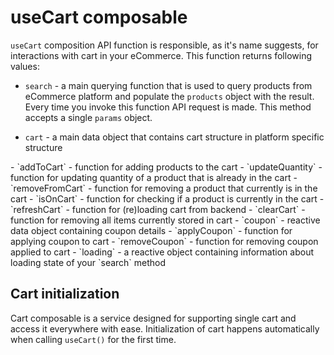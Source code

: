 # useCart composable

`useCart` composition API function is responsible, as it's name suggests, for interactions with cart in your eCommerce. This function returns following values:

- `search` - a main querying function that is used to query products from eCommerce platform and populate the `products` object with the result. Every time you invoke this function API request is made. This method accepts a single `params` object.

- `cart` - a main data object that contains cart structure in platform specific structure
<Content slot-key="cart-interface" />
- `addToCart` - function for adding products to the cart
- `updateQuantity` - function for updating quantity of a product that is already in the cart
- `removeFromCart` - function for removing a product that currently is in the cart
- `isOnCart` - function for checking if a product is currently in the cart
- `refreshCart` - function for (re)loading cart from backend
- `clearCart` - function for removing all items currently stored in cart
- `coupon` - reactive data object containing coupon details
- `applyCoupon` - function for applying coupon to cart
- `removeCoupon` - function for removing coupon applied to cart
- `loading` - a reactive object containing information about loading state of your `search` method

## Cart initialization
Cart composable is a service designed for supporting single cart and access it everywhere with ease. Initialization of cart happens automatically when calling `useCart()` for the first time.
<Content slot-key="cart-initialization" />